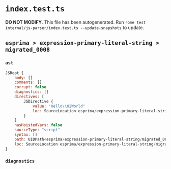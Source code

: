 # `index.test.ts`

**DO NOT MODIFY**. This file has been autogenerated. Run `rome test internal/js-parser/index.test.ts --update-snapshots` to update.

## `esprima > expression-primary-literal-string > migrated_0008`

### `ast`

```javascript
JSRoot {
	body: []
	comments: []
	corrupt: false
	diagnostics: []
	directives: [
		JSDirective {
			value: "Hello\\02World"
			loc: SourceLocation esprima/expression-primary-literal-string/migrated_0008/input.js 1:0-1:15
		}
	]
	hasHoistedVars: false
	sourceType: "script"
	syntax: []
	path: UIDPath<esprima/expression-primary-literal-string/migrated_0008/input.js>
	loc: SourceLocation esprima/expression-primary-literal-string/migrated_0008/input.js 1:0-1:15
}
```

### `diagnostics`

```

```
